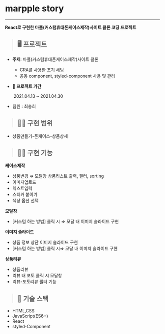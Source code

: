 # marpple story

---

**React로 구현한 마플(커스텀휴대폰케이스제작)사이트 클론 코딩 프로젝트**

> ## 🖥 프로젝트

- **주제**: 마플(커스텀휴대폰케이스제작)사이트 클론

  - CRA를 사용한 초기 세팅
  - 공동 component, styled-component 사용 및 관리

- 📅 **프로젝트 기간**

  ​ 2021.04.13 ~ 2021.04.30

- 팀원 : 최송희

> ## 👨‍💻 구현 범위

- 상품만들기-폰케이스-상품상세

> ## 👨‍💻 구현 기능

**케이스제작**

- 상품변경 ⇒ 모달창 상품리스트 출력, 필터, sorting
- 이미지업로드
- 텍스트입력
- 스티커 붙이기
- 색상 옵션 선택

**모달창**

- [커스텀 하는 방법] 클릭 시 ⇒ 모달 내 이미지 슬라이드 구현

**이미지 슬라이드**

- 상품 정보 상단 이미지 슬라이드 구현
- [커스텀 하는 방법] 클릭 시⇒ 모달 내 이미지 슬라이드 구현

**상품리뷰**

- 상품리뷰
- 리뷰 내 포토 클릭 시 모달창
- 리뷰-포토리뷰 필터 기능

> ## 🔧 기술 스택

- HTML,CSS
- JavaScript(ES6+)
- React
- styled-Component
